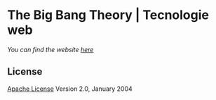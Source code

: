 # The Big Bang Theory | Tecnologie web
*You can find the website [here](/index.html)*

## License
[Apache License](http://www.apache.org/licenses/LICENSE-2.0) Version 2.0, January 2004
